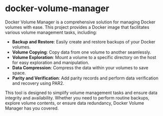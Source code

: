 # docker-volume-manager

Docker Volume Manager is a comprehensive solution for managing Docker volumes with ease. This project provides a Docker image that facilitates various volume management tasks, including:

- **Backup and Restore**: Easily create and restore backups of your Docker volumes.
- **Volume Copying**: Copy data from one volume to another seamlessly.
- **Volume Exploration**: Mount a volume to a specific directory on the host for easy exploration and manipulation.
- **Data Compression**: Compress the data within your volumes to save space.
- **Parity and Verification**: Add parity records and perform data verification and recovery using PAR2.

This tool is designed to simplify volume management tasks and ensure data integrity and availability. Whether you need to perform routine backups, explore volume contents, or ensure data redundancy, Docker Volume Manager has you covered.
